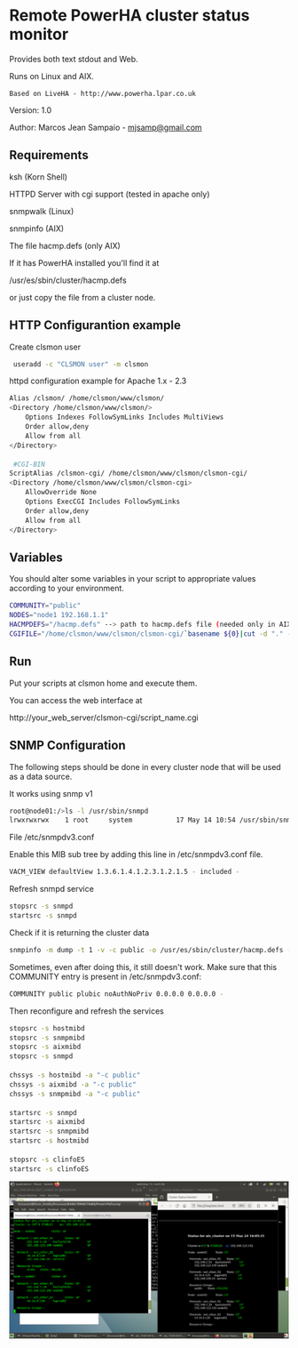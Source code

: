 
       
  # Remote PowerHA cluster status monitor
  
  Provides both text stdout and Web.

  Runs on Linux and AIX.
 
 	Based on LiveHA - http://www.powerha.lpar.co.uk
  
 
  Version:  1.0
 
  Author:   Marcos Jean Sampaio - mjsamp@gmail.com


## Requirements

ksh (Korn Shell)

HTTPD Server with cgi support (tested in apache only)

snmpwalk (Linux)

snmpinfo (AIX)

The file hacmp.defs (only AIX)

If it has PowerHA installed you'll find it at 

/usr/es/sbin/cluster/hacmp.defs

or just copy the file from a cluster node.


## HTTP Configurantion example


Create clsmon user

```bash
 useradd -c "CLSMON user" -m clsmon
```

httpd configuration example for Apache 1.x - 2.3

```bash
Alias /clsmon/ /home/clsmon/www/clsmon/
<Directory /home/clsmon/www/clsmon/>
    Options Indexes FollowSymLinks Includes MultiViews
    Order allow,deny
    Allow from all
</Directory>

 #CGI-BIN
ScriptAlias /clsmon-cgi/ /home/clsmon/www/clsmon/clsmon-cgi/
<Directory /home/clsmon/www/clsmon/clsmon-cgi>
    AllowOverride None
    Options ExecCGI Includes FollowSymLinks
    Order allow,deny
    Allow from all
</Directory>
```

## Variables

You should alter some variables in your script to appropriate values according to your environment.

```bash
COMMUNITY="public"
NODES="node1 192.168.1.1"
HACMPDEFS="/hacmp.defs" --> path to hacmp.defs file (needed only in AIX)
CGIFILE="/home/clsmon/www/clsmon/clsmon-cgi/`basename ${0}|cut -d "." -f 1`.cgi" --> path to cgi directory
```

## Run

Put your scripts at clsmon home and execute them.

You can access the web interface at

http://your_web_server/clsmon-cgi/script_name.cgi


##
## SNMP Configuration
  
  The following steps should be done in every cluster node that will be used as a data source.

It works using snmp v1

```bash
root@node01:/>ls -l /usr/sbin/snmpd
lrwxrwxrwx    1 root     system           17 May 14 10:54 /usr/sbin/snmpd -> /usr/sbin/snmpdv1
```

File /etc/snmpdv3.conf

Enable this MIB sub tree by adding this line in /etc/snmpdv3.conf file.
```bash
VACM_VIEW defaultView 1.3.6.1.4.1.2.3.1.2.1.5 - included -
```

Refresh snmpd service
```bash
stopsrc -s snmpd
startsrc -s snmpd
```

Check if it is returning the cluster data
```bash
snmpinfo -m dump -t 1 -v -c public -o /usr/es/sbin/cluster/hacmp.defs -h node01
```

Sometimes, even after doing this, it still doesn't work. Make sure that this COMMUNITY entry is present in /etc/snmpdv3.conf:
```bash
COMMUNITY public plubic noAuthNoPriv 0.0.0.0 0.0.0.0 -
```

Then reconfigure and refresh the services
```bash
stopsrc -s hostmibd
stopsrc -s snmpmibd
stopsrc -s aixmibd
stopsrc -s snmpd

chssys -s hostmibd -a "-c public"
chssys -s aixmibd -a "-c public"
chssys -s snmpmibd -a "-c public"

startsrc -s snmpd
startsrc -s aixmibd
startsrc -s snmpmibd
startsrc -s hostmibd

stopsrc -s clinfoES
startsrc -s clinfoES
```
![IMAGE ALT TEXT HERE](https://github.com/mjsamp/clsmon/blob/master/images/Screenshot%20at%202024-05-15%2016-05-38.png)
